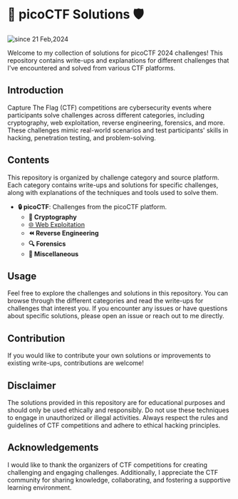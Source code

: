 # 🚩 picoCTF Solutions 🛡️
<img src="https://komarev.com/ghpvc/?username=CTF-isaka&label=CTF&color=0e75b6&style=flat" alt="since 21 Feb,2024" />

Welcome to my collection of solutions for picoCTF 2024 challenges! This repository contains write-ups and explanations for different challenges that I've encountered and solved from various CTF platforms.

## Introduction

Capture The Flag (CTF) competitions are cybersecurity events where participants solve challenges across different categories, including cryptography, web exploitation, reverse engineering, forensics, and more. These challenges mimic real-world scenarios and test participants' skills in hacking, penetration testing, and problem-solving.

## Contents

This repository is organized by challenge category and source platform. Each category contains write-ups and solutions for specific challenges, along with explanations of the techniques and tools used to solve them.

- **🔒 picoCTF**: Challenges from the picoCTF platform.
  - **🔑 Cryptography**
  - [🌐 Web Exploitation](https://github.com/isaka-james/picoCTFs-Solutions/tree/main/picoCTF/Web-Exploitation)
  - **⏪ Reverse Engineering**
  - **🔍 Forensics**
  - **🧩 Miscellaneous**

## Usage

Feel free to explore the challenges and solutions in this repository. You can browse through the different categories and read the write-ups for challenges that interest you. If you encounter any issues or have questions about specific solutions, please open an issue or reach out to me directly.

## Contribution

If you would like to contribute your own solutions or improvements to existing write-ups, contributions are welcome!

## Disclaimer

The solutions provided in this repository are for educational purposes and should only be used ethically and responsibly. Do not use these techniques to engage in unauthorized or illegal activities. Always respect the rules and guidelines of CTF competitions and adhere to ethical hacking principles.

## Acknowledgements

I would like to thank the organizers of CTF competitions for creating challenging and engaging challenges. Additionally, I appreciate the CTF community for sharing knowledge, collaborating, and fostering a supportive learning environment.
